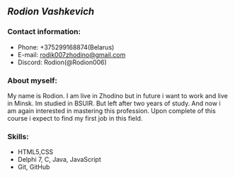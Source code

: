 ##  *Rodion Vashkevich*


### Contact information:

+ Phone: +375299168874(Belarus)
+ E-mail: rodik007zhodino@gmail.com
+ Discord: Rodion(@Rodion006)

### About myself:

  My name is Rodion. I am live in Zhodino but in future i want to work and live in Minsk.
Im studied in BSUIR. But left after two years of study. And now i am again interested in mastering this profession. Upon complete of this course i expect to find my first job in this field.


### Skills:

- HTML5,CSS
- Delphi 7, C, Java, JavaScript
- Git, GitHub

